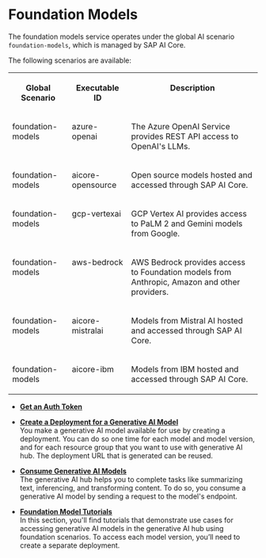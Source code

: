 <!-- loio2d981fb192f84837a64df26b4983156f -->

# Foundation Models

The foundation models service operates under the global AI scenario `foundation-models`, which is managed by SAP AI Core.

The following scenarios are available:


<table>
<tr>
<th valign="top">

Global Scenario

</th>
<th valign="top">

Executable ID

</th>
<th valign="top">

Description

</th>
</tr>
<tr>
<td valign="top">

foundation-models

</td>
<td valign="top">

azure-openai

</td>
<td valign="top">

The Azure OpenAI Service provides REST API access to OpenAI's LLMs.

</td>
</tr>
<tr>
<td valign="top">

foundation-models

</td>
<td valign="top">

aicore-opensource

</td>
<td valign="top">

Open source models hosted and accessed through SAP AI Core.

</td>
</tr>
<tr>
<td valign="top">

foundation-models

</td>
<td valign="top">

gcp-vertexai

</td>
<td valign="top">

GCP Vertex AI provides access to PaLM 2 and Gemini models from Google.

</td>
</tr>
<tr>
<td valign="top">

foundation-models

</td>
<td valign="top">

aws-bedrock

</td>
<td valign="top">

AWS Bedrock provides access to Foundation models from Anthropic, Amazon and other providers.

</td>
</tr>
<tr>
<td valign="top">

foundation-models

</td>
<td valign="top">

aicore-mistralai

</td>
<td valign="top">

Models from Mistral AI hosted and accessed through SAP AI Core.

</td>
</tr>
<tr>
<td valign="top">

foundation-models

</td>
<td valign="top">

aicore-ibm

</td>
<td valign="top">

Models from IBM hosted and accessed through SAP AI Core.

</td>
</tr>
</table>

-   **[Get an Auth Token](get-an-auth-token-5ec7ec0.md)**  

-   **[Create a Deployment for a Generative AI Model](create-a-deployment-for-a-generative-ai-model-b32e7a8.md "You make a generative AI model available for use by creating a deployment. You can do so one time for each model and model version, and
		for each resource group that you want to use with generative AI hub. The deployment
		URL that is generated can be reused.")**  
You make a generative AI model available for use by creating a deployment. You can do so one time for each model and model version, and for each resource group that you want to use with generative AI hub. The deployment URL that is generated can be reused.
-   **[Consume Generative AI Models](consume-generative-ai-models-bf0373b.md "The generative AI hub helps you
		to complete tasks like summarizing text, inferencing, and transforming content. To do so,
		you consume a generative AI model by sending a request to the model's endpoint.")**  
The generative AI hub helps you to complete tasks like summarizing text, inferencing, and transforming content. To do so, you consume a generative AI model by sending a request to the model's endpoint.
-   **[Foundation Model Tutorials](foundation-model-tutorials-47cedb9.md "In this section, you'll find tutorials that demonstrate use cases for accessing
		generative AI models in the generative AI hub using foundation
		scenarios. To access each model version, you’ll need to create a separate
		deployment.")**  
In this section, you'll find tutorials that demonstrate use cases for accessing generative AI models in the generative AI hub using foundation scenarios. To access each model version, you’ll need to create a separate deployment.

